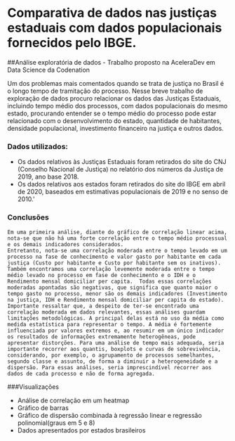 # Comparativa de dados nas justiças estaduais com dados populacionais fornecidos pelo IBGE.

##Análise exploratória de dados - Trabalho proposto na AceleraDev em Data Science da Codenation

Um dos problemas mais comentados quando se trata de justiça no Brasil é o longo tempo de tramitação do processo. Nesse breve trabalho de exploração de dados procuro relacionar os dados das Justiças Estaduais, incluindo tempo médio dos processos, com dados populacionais do mesmo estado, procurando entender se o tempo médio do processo pode estar relacionado com o desenvolvimento do estado, quantidade de habitantes, densidade populacional, investimento financeiro na justiça e outros dados.

### Dados utilizados:

- Os dados relativos às Justiças Estaduais foram retirados do site do CNJ (Conselho Nacional de Justiça) no relatório dos números da Justiça de 2019, ano base 2018.
- Os dados relativos aos estados foram retirados do site do IBGE em abril de 2020, baseados em estimativas populacionais de 2019 e no senso de 2010.'

### Conclusões

	Em uma primeira análise, diante do gráfico de correlação linear acima, nota-se que não há uma forte correlação entre o tempo médio processual e os demais indicadores considerados.
	Entretanto, nota-se uma correlação moderada entre o tempo levado em um processo na fase de conhecimento e valor gasto por habitante em cada justiça (Custo por habitante e Custo por habitante sem os inativos). Também encontramos uma correlação levemente moderada entre o tempo médio levado no processo em fase de conhecimento e o IDH e o Rendimento mensal domiciliar per capita.  Todas essas correlações moderadas apontadas são negativas, que significa que quanto maior o tempo gasto no processo, menor são os demais indicadores (Investimento na justiça, IDH e Rendimento mensal domiciliar per capita do estado).
	Importante ressaltar que, a despeito de ter-se encontrado uma correlação moderada em dados relevantes, essas análises guardam limitações metodológicas. A principal delas está no uso da média como medida estatística para representar o tempo. A média é fortemente influenciada por valores extremos e, ao resumir em um único indicador os resultados de informações extremamente heterogêneas, pode apresentar distorções. Para uma análise de tempo mais adequada, seria importante recorrer aos quantis, boxplots e curvas de sobrevivência, considerando, por exemplo, o agrupamento de processos semelhantes, segundo classe e assunto, de forma a diminuir a heterogeneidade e a dispersão. Para essas análises, seria imprescindível recorrer aos dados de cada processo e não de forma agregada.

###Visualizações
	
- Análise de correlação em um heatmap
- Gráfico de barras
- Gráfico de dispersão combinada à regressão linear e regressão polinomial(graus em 5 e 8)
- Dados apresentados por estados brasileiros
